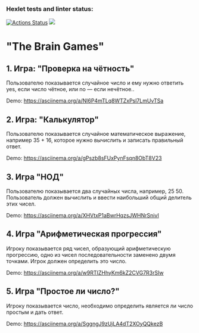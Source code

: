 ### Hexlet tests and linter status:
[![Actions Status](https://github.com/mikerockin/python-project-lvl1/workflows/hexlet-check/badge.svg)](https://github.com/mikerockin/python-project-lvl1/actions)
<a href="https://codeclimate.com/github/mikerockin/python-project-lvl1/maintainability"><img src="https://api.codeclimate.com/v1/badges/400b3120991f564ffe77/maintainability" /></a>
#  "The Brain Games" #

## 1.  Игра: "Проверка на чётность" ##
Пользователю показывается случайное число и ему нужно ответить yes, если число чётное, или no — если нечётное..

Demo: https://asciinema.org/a/Nl6P4mTLq8WTZxPsl7LmUvTSa
 
## 2.  Игра: "Калькулятор" ##
Пользователю показывается случайное математическое выражение, например 35 + 16, которое нужно вычислить и записать правильный ответ.

Demo: https://asciinema.org/a/gPszb8sFUxPynFsqn8ObT8V23

## 3.  Игра "НОД" ##
Пользователю показывается два случайных числа, например, 25 50. Пользователь должен вычислить и ввести наибольший общий делитель этих чисел.

Demo: https://asciinema.org/a/XHVtxP1aBwrHqzsJWHNrSnivI

## 4.  Игра "Арифметическая прогрессия" ##
Игроку показывается ряд чисел, образующий арифметическую прогрессию, одно из чисел последовательности заменено двумя точками. Игрок должен определить это число.

Demo: https://asciinema.org/a/w9RTIZHhyKm6kZ2CVG7R3rSIw

## 5.  Игра "Простое ли число?" ##
Игроку показывается число, необходимо определить является ли число простым и дать ответ.

 Demo: https://asciinema.org/a/SggngJ9zUjLA4dT2XOyQQkezB
